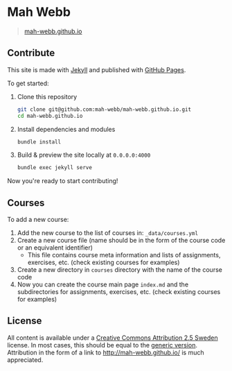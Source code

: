 Mah Webb
==================

> [mah-webb.github.io](http://mah-webb.github.io)

## Contribute

This site is made with [Jekyll](http://jekyllrb.com) and published with [GitHub Pages](https://pages.github.com/).

To get started:

1. Clone this repository

    ```bash
    git clone git@github.com:mah-webb/mah-webb.github.io.git
    cd mah-webb.github.io
    ```

2. Install dependencies and modules

    ```bash
    bundle install
    ```

3. Build & preview the site locally at `0.0.0.0:4000`

    ```bash
    bundle exec jekyll serve
    ```

Now you're ready to start contributing!

## Courses

To add a new course:

1. Add the new course to the list of courses in: `_data/courses.yml`
2. Create a new course file (name should be in the form of the course code or an equivalent identifier)
    * This file contains course meta information and lists of assignments, exercises, etc. (check existing courses for examples)
3. Create a new directory in `courses` directory with the name of the course code
4. Now you can create the course main page `index.md` and the subdirectories for assignments, exercises, etc. (check existing courses for examples)

## License

All content is available under a [Creative Commons Attribution 2.5 Sweden](http://creativecommons.org/licenses/by/2.5/se/) license. In most cases, this should be equal to the [generic version](http://creativecommons.org/licenses/by/2.5/). Attribution in the form of a link to <http://mah-webb.github.io/> is much appreciated.
